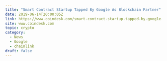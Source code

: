 ```yaml
---
title: "Smart Contract Startup Tapped By Google As Blockchain Partner"
date: 2019-06-14T20:00:05Z
link: https://www.coindesk.com/smart-contract-startup-tapped-by-google-as-blockchain-partner?utm_medium=RSS&utm_source=hune
site: www.coindesk.com
topic: crypto
category:
  - News
  - Google
  - chainlink
draft: false
---
```

